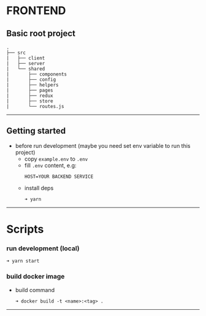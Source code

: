 # FRONTEND

## Basic root project
```
.
├── src
|   ├── client
|   ├── server
|   └── shared
|       ├── components
|       ├── config
|       ├── helpers
|       ├── pages
|       ├── redux
|       ├── store
|       └── routes.js
```
---

## Getting started
- before run development (maybe you need set env variable to run this project)
  - copy `example.env` to `.env`
  - fill `.env` content, e.g:
    ```
    HOST=YOUR BACKEND SERVICE
    ```
  - install deps
    ```terminal
    ➜ yarn
    ```
---
# Scripts
### run development (local)
```terminal
➜ yarn start
```

### build docker image
- build command
  ```terminal
  ➜ docker build -t <name>:<tag> .
---